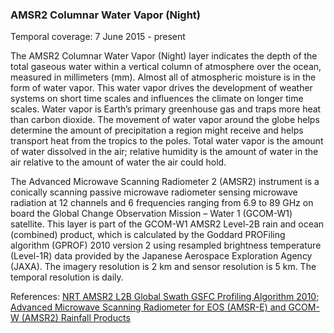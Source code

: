 ### AMSR2 Columnar Water Vapor (Night)
Temporal coverage: 7 June 2015 - present

The AMSR2 Columnar Water Vapor (Night) layer indicates the depth of the total gaseous water within a vertical column of atmosphere over the ocean, measured in millimeters (mm). Almost all of atmospheric moisture is in the form of water vapor. This water vapor drives the development of weather systems on short time scales and influences the climate on longer time scales. Water vapor is Earth’s primary greenhouse gas and traps more heat than carbon dioxide. The movement of water vapor around the globe helps determine the amount of precipitation a region might receive and helps transport heat from the tropics to the poles. Total water vapor is the amount of water dissolved in the air; relative humidity is the amount of water in the air relative to the amount of water the air could hold.

The Advanced Microwave Scanning Radiometer 2 (AMSR2) instrument is a conically scanning passive microwave radiometer sensing microwave radiation at 12 channels and 6 frequencies ranging from 6.9 to 89 GHz on board the Global Change Observation Mission – Water 1 (GCOM-W1) satellite. This layer is part of the GCOM-W1 AMSR2 Level-2B rain and ocean (combined) product, which is calculated by the Goddard PROFiling algorithm (GPROF) 2010 version 2 using resampled brightness temperature (Level-1R) data provided by the Japanese Aerospace Exploration Agency (JAXA). The imagery resolution is 2 km and sensor resolution is 5 km. The temporal resolution is daily.

References: [NRT AMSR2 L2B Global Swath GSFC Profiling Algorithm 2010](https://ghrc.nsstc.nasa.gov/hydro/details/A2_RainOcn_NRT); [Advanced Microwave Scanning Radiometer for EOS (AMSR-E) and GCOM-W (AMSR2) Rainfall Products](http://rain.atmos.colostate.edu/RAINMAP10v2/amsr_description.html)

